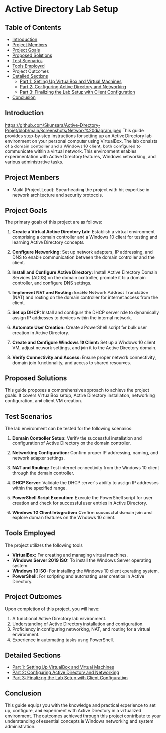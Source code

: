 # Active Directory Lab Setup

## Table of Contents
- [Introduction](#introduction)
- [Project Members](#project-members)
- [Project Goals](#project-goals)
- [Proposed Solutions](#proposed-solutions)
- [Test Scenarios](#test-scenarios)
- [Tools Employed](#tools-employed)
- [Project Outcomes](#project-outcomes)
- [Detailed Sections](#detailed-sections)
  - [Part 1: Setting Up VirtualBox and Virtual Machines](https://github.com/Skunsara/Active-Directory-Projet/blob/main/install.md#part-1-setting-up-virtualbox-and-virtual-machines)
  - [Part 2: Configuring Active Directory and Networking](https://github.com/Skunsara/Active-Directory-Projet/blob/main/install.md#part-2-configuring-active-directory-and-networking)
  - [Part 3: Finalizing the Lab Setup with Client Configuration](https://github.com/Skunsara/Active-Directory-Projet/blob/main/install.md#part-3-finalizing-the-lab-setup-with-client-configuration)
- [Conclusion](https://github.com/Skunsara/Active-Directory-Projet/blob/main/install.md#conclusion)

## Introduction
https://github.com/Skunsara/Active-Directory-Projet/blob/main/Screenshots/Network%20diagram.jpeg
This guide provides step-by-step instructions for setting up an Active Directory lab environment on your personal computer using VirtualBox. The lab consists of a domain controller and a Windows 10 client, both configured to communicate within a virtual network. This environment enables experimentation with Active Directory features, Windows networking, and various administrative tasks.

## Project Members

- Maikl (Project Lead): Spearheading the project with his expertise in network architecture and security protocols.

## Project Goals

The primary goals of this project are as follows:

1. **Create a Virtual Active Directory Lab:** Establish a virtual environment comprising a domain controller and a Windows 10 client for testing and learning Active Directory concepts.

2. **Configure Networking:** Set up network adapters, IP addressing, and DNS to enable communication between the domain controller and the client.

3. **Install and Configure Active Directory:** Install Active Directory Domain Services (ADDS) on the domain controller, promote it to a domain controller, and configure DNS settings.

4. **Implement NAT and Routing:** Enable Network Address Translation (NAT) and routing on the domain controller for internet access from the client.

5. **Set up DHCP:** Install and configure the DHCP server role to dynamically assign IP addresses to devices within the internal network.

6. **Automate User Creation:** Create a PowerShell script for bulk user creation in Active Directory.

7. **Create and Configure Windows 10 Client:** Set up a Windows 10 client VM, adjust network settings, and join it to the Active Directory domain.

8. **Verify Connectivity and Access:** Ensure proper network connectivity, domain join functionality, and access to shared resources.

## Proposed Solutions

This guide proposes a comprehensive approach to achieve the project goals. It covers VirtualBox setup, Active Directory installation, networking configuration, and client VM creation.

## Test Scenarios

The lab environment can be tested for the following scenarios:

1. **Domain Controller Setup:** Verify the successful installation and configuration of Active Directory on the domain controller.

2. **Networking Configuration:** Confirm proper IP addressing, naming, and network adapter settings.

3. **NAT and Routing:** Test internet connectivity from the Windows 10 client through the domain controller.

4. **DHCP Server:** Validate the DHCP server's ability to assign IP addresses within the specified range.

5. **PowerShell Script Execution:** Execute the PowerShell script for user creation and check for successful user entries in Active Directory.

6. **Windows 10 Client Integration:** Confirm successful domain join and explore domain features on the Windows 10 client.

## Tools Employed

The project utilizes the following tools:

- **VirtualBox:** For creating and managing virtual machines.
- **Windows Server 2019 ISO:** To install the Windows Server operating system.
- **Windows 10 ISO:** For installing the Windows 10 client operating system.
- **PowerShell:** For scripting and automating user creation in Active Directory.

## Project Outcomes

Upon completion of this project, you will have:

1. A functional Active Directory lab environment.
2. Understanding of Active Directory installation and configuration.
3. Proficiency in configuring networking, NAT, and routing for a virtual environment.
4. Experience in automating tasks using PowerShell.

## Detailed Sections

- [Part 1: Setting Up VirtualBox and Virtual Machines](https://github.com/Skunsara/Active-Directory-Projet/blob/main/install.md#part-1-setting-up-virtualbox-and-virtual-machines)
- [Part 2: Configuring Active Directory and Networking](https://github.com/Skunsara/Active-Directory-Projet/blob/main/install.md#part-2-configuring-active-directory-and-networking)
- [Part 3: Finalizing the Lab Setup with Client Configuration](https://github.com/Skunsara/Active-Directory-Projet/blob/main/install.md#part-3-finalizing-the-lab-setup-with-client-configuration)

## Conclusion

This guide equips you with the knowledge and practical experience to set up, configure, and experiment with Active Directory in a virtualized environment. The outcomes achieved through this project contribute to your understanding of essential concepts in Windows networking and system administration.
